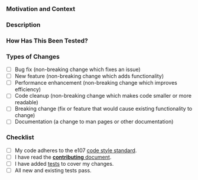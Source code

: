<!--- Please fill out the following template, which will help other contributors review your GitHub pull request. -->

<!--- Provide a general summary of your changes in the title section above. -->

### Motivation and Context
<!--- Why is this change required? What problem does it solve? -->
<!--- If it fixes an open issue, please link to the issue here. -->

### Description
<!--- Describe your changes in detail. -->

### How Has This Been Tested?
<!--- Please describe in detail how you tested your changes. -->
<!--- Include details of your testing environment, and the tests you ran to -->
<!--- see how your change affects other areas of the code, etc. -->
<!--- If your change is a performance enhancement, please provide benchmarks here. -->

### Types of Changes
<!--- What types of changes does your code introduce? Put an `x` in all the boxes that apply: -->
- [ ] Bug fix (non-breaking change which fixes an issue)
- [ ] New feature (non-breaking change which adds functionality)
- [ ] Performance enhancement (non-breaking change which improves efficiency)
- [ ] Code cleanup (non-breaking change which makes code smaller or more readable)
- [ ] Breaking change (fix or feature that would cause existing functionality to change)
- [ ] Documentation (a change to man pages or other documentation)

### Checklist
<!--- Go over all the following points, and put an `x` in all the boxes that apply. -->
<!--- If you're unsure about any of these, don't hesitate to ask. We're here to help! -->
- [ ] My code adheres to the e107 [code style standard](https://github.com/e107inc/e107/wiki/e107-Coding-Standard).
- [ ] I have read the [**contributing** document](https://github.com/e107inc/e107/blob/master/.github/CONTRIBUTING.md).
- [ ] I have added [tests](https://github.com/e107inc/e107/tree/master/e107_tests) to cover my changes.
- [ ] All new and existing tests pass.